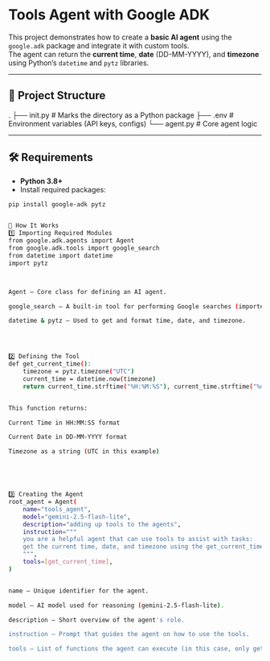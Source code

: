 # Tools Agent with Google ADK

This project demonstrates how to create a **basic AI agent** using the `google.adk` package and integrate it with custom tools.  
The agent can return the **current time**, **date** (DD-MM-YYYY), and **timezone** using Python’s `datetime` and `pytz` libraries.

---

## 📂 Project Structure

.
├── init.py # Marks the directory as a Python package
├── .env # Environment variables (API keys, configs)
└── agent.py # Core agent logic


---

## 🛠 Requirements

- **Python 3.8+**
- Install required packages:

```bash
pip install google-adk pytz


📜 How It Works
1️⃣ Importing Required Modules
from google.adk.agents import Agent
from google.adk.tools import google_search
from datetime import datetime
import pytz



Agent — Core class for defining an AI agent.

google_search — A built-in tool for performing Google searches (imported for possible extension).

datetime & pytz — Used to get and format time, date, and timezone.




2️⃣ Defining the Tool
def get_current_time():
    timezone = pytz.timezone("UTC")
    current_time = datetime.now(timezone)
    return current_time.strftime("%H:%M:%S"), current_time.strftime("%d-%m-%Y"), str(timezone)


This function returns:

Current Time in HH:MM:SS format

Current Date in DD-MM-YYYY format

Timezone as a string (UTC in this example)





3️⃣ Creating the Agent
root_agent = Agent(
    name="tools_agent",
    model="gemini-2.5-flash-lite",
    description="adding up tools to the agents",
    instruction="""
    you are a helpful agent that can use tools to assist with tasks:
    get the current time, date, and timezone using the get_current_time tool.
    """,
    tools=[get_current_time],
)


name — Unique identifier for the agent.

model — AI model used for reasoning (gemini-2.5-flash-lite).

description — Short overview of the agent's role.

instruction — Prompt that guides the agent on how to use the tools.

tools — List of functions the agent can execute (in this case, only get_current_time).